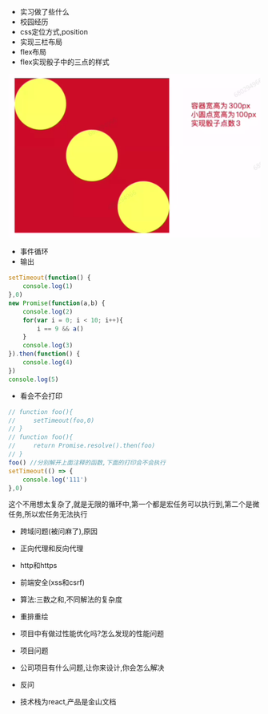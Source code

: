 - 实习做了些什么
- 校园经历
- css定位方式,position
- 实现三栏布局
- flex布局
- flex实现骰子中的三点的样式

![image-20231109134315603](image/image-20231109134315603.png)

- 事件循环
- 输出

```js
setTimeout(function() {
    console.log(1)
},0)
new Promise(function(a,b) {
    console.log(2)  
    for(var i = 0; i < 10; i++){
        i == 9 && a()
    }
    console.log(3)
}).then(function() {
    console.log(4)
})
console.log(5)
```

- 看会不会打印

```js
// function foo(){
//     setTimeout(foo,0)
// }
// function foo(){
//     return Promise.resolve().then(foo)
// }
foo() //分别解开上面注释的函数,下面的打印会不会执行
setTimeout(() => {
    console.log('111')
},0)
```

这个不用想太复杂了,就是无限的循环中,第一个都是宏任务可以执行到,第二个是微任务,所以宏任务无法执行

- 跨域问题(被问麻了),原因

- 正向代理和反向代理
- http和https
- 前端安全(xss和csrf)
- 算法:三数之和,不同解法的复杂度
- 重排重绘
- 项目中有做过性能优化吗?怎么发现的性能问题
- 项目问题
- 公司项目有什么问题,让你来设计,你会怎么解决
- 反问
- 技术栈为react,产品是金山文档

